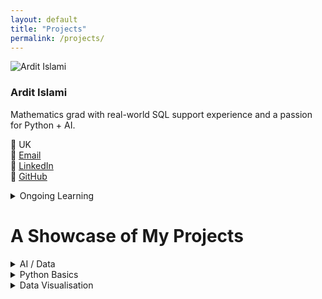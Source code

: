 ```yaml
---
layout: default
title: "Projects"
permalink: /projects/
---
```


<div class="page-container">
  <div class="main-wrapper">
    <aside class="sidebar">
      <img src="/assets/images/bio-photo.png" alt="Ardit Islami" class="bio-photo">
      <h3>Ardit Islami</h3>
      <p>Mathematics grad with real-world SQL support experience and a passion for Python + AI.</p>
      <p>
        📍 UK<br>
        📧 <a href="mailto:arditislami.pro@gmail.com">Email</a><br>
        💼 <a href="https://linkedin.com/in/ardit-islami">LinkedIn</a><br>
        🐙 <a href="https://github.com/Ardit-Islami">GitHub</a>
      </p>
    </aside>
    <div class="content-column">
      <div class="about-spacer"></div>
      <section class="project-section">
        <details>
          <summary class="project-category-title">Ongoing Learning</summary>
          <div class="project-grid-wrapper scrollable">
            {% for item in site.data.learning %}
              {% include project_card.html item=item %}
            {% endfor %}
          </div>
        </details>
      </section>
      <div class="projects-content-container">
      <h1 class="projects-main-title">A Showcase of My Projects</h1>
        <section class="project-section">
        <details>
          <summary class="project-category-title"> AI / Data </summary>
          <div class="project-grid-wrapper scrollable">
            {% for item in site.data.projects_ai %}
              {% include project_card.html item=item %}
            {% endfor %}
          </div>
        </details>
        </section>
        <section class="project-section">
        <details>
          <summary class="project-category-title">Python Basics</summary>
          <div class="project-grid-wrapper scrollable">
            {% for item in site.data.projects_python %}
              {% include project_card.html item=item %}
            {% endfor %}
          </div>
        </details>
        </section>
        <section class="project-section" data-type="viz">
        <details>
          <summary class="project-category-title">Data Visualisation</summary>
          <div class="project-grid-wrapper scrollable">
            {% for item in site.data.projects_viz %}
              {% include project_card.html item=item %}
            {% endfor %}
          </div>
        </details>
        </section>
      </div>
    </div>
  </div>
</div>